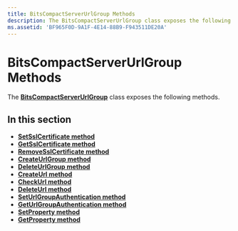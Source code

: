 ```yaml
---
title: BitsCompactServerUrlGroup Methods
description: The BitsCompactServerUrlGroup class exposes the following methods.
ms.assetid: 'BF965F0D-9A1F-4E14-88B9-F943511DE20A'
---
```


# BitsCompactServerUrlGroup Methods

The [**BitsCompactServerUrlGroup**](bitslightweightserverurlgroup.md) class exposes the following methods.

## In this section

-   [**SetSslCertificate method**](setsslcertificate-bitslightweightserverurlgroup.md)
-   [**GetSslCertificate method**](getsslcertificate-bitslightweightserverurlgroup.md)
-   [**RemoveSslCertificate method**](removesslcertificate-bitslightweightserverurlgroup.md)
-   [**CreateUrlGroup method**](createurlgroup-bitslightweightserverurlgroup.md)
-   [**DeleteUrlGroup method**](bitslightweightserverurlgroup-deleteurlgroup.md)
-   [**CreateUrl method**](createurl-bitslightweightserverurlgroup.md)
-   [**CheckUrl method**](checkurl-bitslightweightserverurlgroup.md)
-   [**DeleteUrl method**](deleteurl-bitslightweightserverurlgroup.md)
-   [**SetUrlGroupAuthentication method**](seturlgroupauthentication-bitslightweightserverurlgroup.md)
-   [**GetUrlGroupAuthentication method**](geturlgroupauthentication-bitslightweightserverurlgroup.md)
-   [**SetProperty method**](setproperty-bitslightweightserverurlgroup.md)
-   [**GetProperty method**](getproperty-bitslightweightserverurlgroup.md)

 

 




